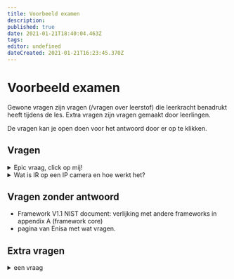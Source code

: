 ```yaml
---
title: Voorbeeld examen
description: 
published: true
date: 2021-01-21T18:40:04.463Z
tags: 
editor: undefined
dateCreated: 2021-01-21T16:23:45.370Z
---
```


# Voorbeeld examen
Gewone vragen zijn vragen (/vragen over leerstof) die leerkracht benadrukt heeft tijdens de les. Extra vragen zijn vragen gemaakt door leerlingen.

De vragen kan je open doen voor het antwoord door er op te klikken.
## Vragen
<details>
  <summary markdown="span">Epic vraag, click op mij!</summary>
  Episch antwoord!
</details>
<details>
  <summary markdown="span">Wat is IR op een IP camera en hoe werkt het?</summary>
  InfraRood.
  ...
</details>

## Vragen zonder antwoord
- Framework V1.1 NIST document: verlijking met andere frameworks in appendix A (framework core)
- pagina van Enisa met wat vragen.

## Extra vragen
<details>
  <summary markdown="span">een vraag</summary>
  met een antwoord
</details>